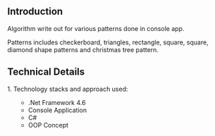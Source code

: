 ## Introduction
Algorithm write out for various patterns done in console app.

Patterns includes checkerboard, triangles, rectangle, square, square, diamond shape patterns and christmas tree pattern.

## Technical Details
<p>
  1. Technology stacks and approach used:
  <ul>
        <ul>
          <li>.Net Framework 4.6</li>
          <li>Console Application</li>
          <li>C#</li>
          <li>OOP Concept</li>
        </ul>
      </ul>
</p>

